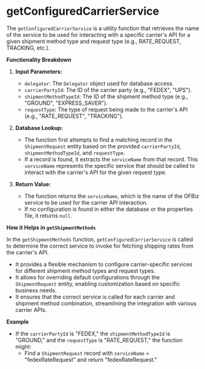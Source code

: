 # getConfiguredCarrierService

The `getConfiguredCarrierService` is a utility function that retrieves the name of the service to be used for interacting with a specific carrier's API for a given shipment method type and request type (e.g., RATE_REQUEST, TRACKING, etc.).

**Functionality Breakdown**

1.  **Input Parameters:**
    *   `delegator`: The `Delegator` object used for database access.
    *   `carrierPartyId`: The ID of the carrier party (e.g., "FEDEX", "UPS").
    *   `shipmentMethodTypeId`: The ID of the shipment method type (e.g., "GROUND", "EXPRESS_SAVER").
    *   `requestType`: The type of request being made to the carrier's API (e.g., "RATE_REQUEST", "TRACKING").

2.  **Database Lookup:**
    *   The function first attempts to find a matching record in the `ShipmentRequest` entity based on the provided `carrierPartyId`, `shipmentMethodTypeId`, and `requestType`.
    *   If a record is found, it extracts the `serviceName` from that record. This `serviceName` represents the specific service that should be called to interact with the carrier's API for the given request type.

3.  **Return Value:**
    *   The function returns the `serviceName`, which is the name of the OFBiz service to be used for the carrier API interaction.
    *   If no configuration is found in either the database or the properties file, it returns `null`.

**How it Helps in `getShipmentMethods`**

In the `getShipmentMethods` function, `getConfiguredCarrierService` is called to determine the correct service to invoke for fetching shipping rates from the carrier's API.

*   It provides a flexible mechanism to configure carrier-specific services for different shipment method types and request types.
*   It allows for overriding default configurations through the `ShipmentRequest` entity, enabling customization based on specific business needs.
*   It ensures that the correct service is called for each carrier and shipment method combination, streamlining the integration with various carrier APIs.

**Example**

*   If the `carrierPartyId` is "FEDEX," the `shipmentMethodTypeId` is "GROUND," and the `requestType` is "RATE_REQUEST," the function might:
    *   Find a `ShipmentRequest` record with `serviceName` = "fedexRateRequest" and return "fedexRateRequest."

